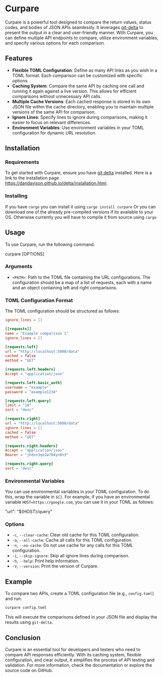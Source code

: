 # Curpare

Curpare is a powerful tool designed to compare the return values, status codes, and bodies of JSON APIs seamlessly. It leverages [git-delta](https://github.com/dandavison/delta) to present the output in a clear and user-friendly manner. With Curpare, you can define multiple API endpoints to compare, utilize environment variables, and specify various options for each comparison.

## Features

- **Flexible TOML Configuration**: Define as many API links as you wish in a TOML format. Each comparison can be customized with specific options.
- **Caching System**: Compare the same API by caching one call and running it again against a live version. This allows for efficient comparisons without unnecessary API calls.
- **Multiple Cache Versions**: Each cached response is stored in its own JSON file within the cache directory, enabling you to maintain multiple versions of the same API for comparison.
- **Ignore Lines**: Specify lines to ignore during comparisons, making it easier to focus on relevant differences.
- **Environment Variables**: Use environment variables in your TOML configuration for dynamic URL resolution.

## Installation

### Requirements

To get started with Curpare, ensure you have [git delta](https://github.com/dandavison/delta) installed. Here is a link to the installation page https://dandavison.github.io/delta/installation.html.

### Installing

If you have `cargo` you can install it using `cargo install curpare`
Or you can download one of the already pre-compiled versions if its available to your OS. Otherwise currently you will have to compile it from source using `cargo`

## Usage

To use Curpare, run the following command:

curpare [OPTIONS] <PATH>

### Arguments

- `<PATH>`: Path to the TOML file containing the URL configurations. The configuration should be a map of a list of requests, each with a name and an object containing left and right comparisons.

### TOML Configuration Format

The TOML configuration should be structured as follows:

```toml
ignore_lines = []

[[requests]]
name = "Example comparison 1"
ignore_lines = []

[requests.left]
url = "http://localhost:5000/data"
cached = false
method = "GET"

[requests.left.headers]
Accept = "application/json"

[requests.left.basic_auth]
username = "example"
password = "example1234"

[requests.left.query]
limit = "10"
sort = "desc"

[requests.right]
url = "http://localhost:5000/data"
ignore_lines = []
cached = false
method = "GET"

[requests.right.headers]
Accept = "application/json"
Bearer = "jhdsn3qe2w784yn0n3"

[requests.right.query]
sort = "desc"
```

### Environmental Variables

You can use environmental variables in your TOML configuration. To do this, wrap the variable in `${}`. For example, if you have an environmental variable `HOST=https://google.com`, you can use it in your TOML as follows:

"url": "${HOST}/query"

### Options

- `-c`, `--clear-cache`: Clear old cache for this TOML configuration.
- `-a`, `--all-cache`: Cache all calls for this TOML configuration.
- `-n`, `--no-cache`: Do not use cache for any calls for this TOML configuration.
- `-i`, `--skip-ignore`: Skip all ignore lines during comparison.
- `-h`, `--help`: Print help information.
- `-V`, `--version`: Print the version of Curpare.

## Example

To compare two APIs, create a TOML configuration file (e.g., `config.toml`) and run:

```bash
curpare config.toml
```

This will execute the comparisons defined in your JSON file and display the results using `git-delta`.

## Conclusion

Curpare is an essential tool for developers and testers who need to compare API responses efficiently. With its caching system, flexible configuration, and clear output, it simplifies the process of API testing and validation. For more information, check the documentation or explore the source code on GitHub.
